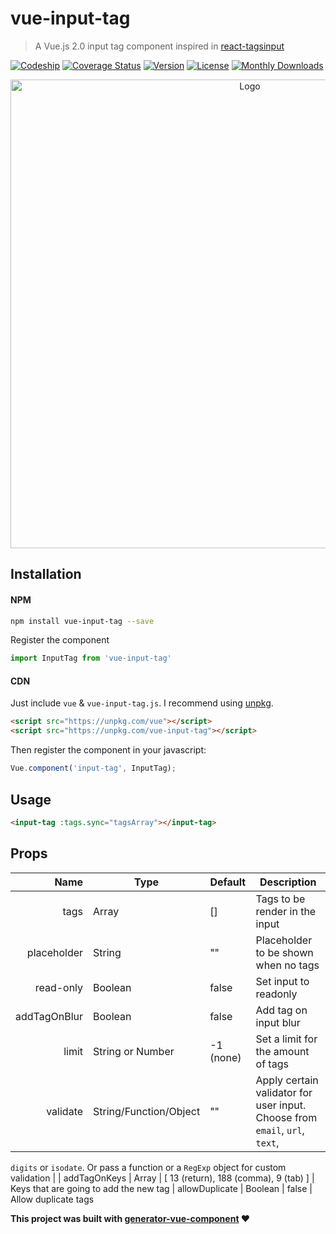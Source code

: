 # vue-input-tag
> A Vue.js 2.0 input tag component inspired in [react-tagsinput](https://github.com/olahol/react-tagsinput)

[![Codeship](https://img.shields.io/codeship/3a192ae0-9502-0134-8f6e-1e693cf3975e/master.svg)]()
[![Coverage Status](https://coveralls.io/repos/github/matiastucci/vue-input-tag/badge.svg?branch=master)](https://coveralls.io/github/matiastucci/vue-input-tag?branch=master)
[![Version](https://img.shields.io/npm/v/vue-input-tag.svg)](https://www.npmjs.com/package/vue-input-tag)
[![License](https://img.shields.io/npm/l/vue-input-tag.svg)](https://www.npmjs.com/package/vue-input-tag)
[![Monthly Downloads](https://img.shields.io/npm/dm/vue-input-tag.svg)](https://www.npmjs.com/package/vue-input-tag)

<p align="center">
  <img src="demo.gif" width="750" alt="Logo"/>
</p>

## Installation

#### NPM

```bash
npm install vue-input-tag --save
```

Register the component

```js
import InputTag from 'vue-input-tag'
```

#### CDN

Just include `vue` & `vue-input-tag.js`. I recommend using [unpkg](https://unpkg.com/#/).

```html
<script src="https://unpkg.com/vue"></script>
<script src="https://unpkg.com/vue-input-tag"></script>
```

Then register the component in your javascript:

```js
Vue.component('input-tag', InputTag);
```

## Usage

```html
<input-tag :tags.sync="tagsArray"></input-tag>
```

## Props
| Name | Type | Default | Description |
| ---:| --- | ---| --- |
| tags | Array | [] | Tags to be render in the input |
| placeholder | String | "" | Placeholder to be shown when no tags |
| read-only | Boolean | false | Set input to readonly |
| addTagOnBlur | Boolean | false | Add tag on input blur |
| limit | String or Number | -1 (none) | Set a limit for the amount of tags |
| validate | String/Function/Object | "" | Apply certain validator for user input. Choose from `email`, `url`, `text`,
`digits`
or `isodate`. Or pass a function or a `RegExp` object for custom validation |
| addTagOnKeys | Array | [ 13 (return), 188 (comma), 9 (tab) ] | Keys that are going to add the new tag
| allowDuplicate | Boolean | false | Allow duplicate tags

**This project was built with [generator-vue-component](https://github.com/ianaya89/generator-vue-component) ❤️**


